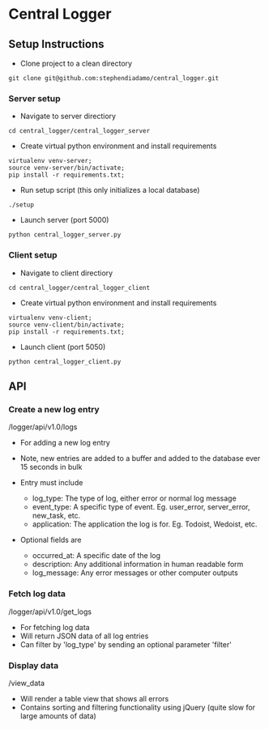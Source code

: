 # Central Logger #

## Setup Instructions ##
* Clone project to a clean directory

```
git clone git@github.com:stephendiadamo/central_logger.git
```

### Server setup ###

* Navigate to server directiory

```
cd central_logger/central_logger_server
```

* Create virtual python environment and install requirements

```
virtualenv venv-server;
source venv-server/bin/activate;
pip install -r requirements.txt;
```

* Run setup script (this only initializes a local database)

```
./setup
```

* Launch server (port 5000)

```
python central_logger_server.py
```


### Client setup ###

* Navigate to client directiory

```
cd central_logger/central_logger_client
```

* Create virtual python environment and install requirements

```
virtualenv venv-client;
source venv-client/bin/activate;
pip install -r requirements.txt;
```

* Launch client (port 5050)

```
python central_logger_client.py
```

## API ##

### Create a new log entry ###

/logger/api/v1.0/logs

* For adding a new log entry
* Note, new entries are added to a buffer and added to the database ever 15 seconds in bulk
* Entry must include 
  * log_type: The type of log, either error or normal log message
  * event\_type: A specific type of event. Eg. user\_error, server\_error, new\_task, etc.
  * application: The application the log is for. Eg. Todoist, Wedoist, etc. 

* Optional fields are
  * occurred_at: A specific date of the log
  * description: Any additional information  in human readable form
  * log_message: Any error messages or other computer outputs

### Fetch log data ###
/logger/api/v1.0/get_logs

* For fetching log data
* Will return JSON data of all log entries 
* Can filter by 'log_type' by sending an optional parameter 'filter'

### Display data ###

/view_data

* Will render a table view that shows all errors 
* Contains sorting and filtering functionality using jQuery (quite slow for large amounts of data)



